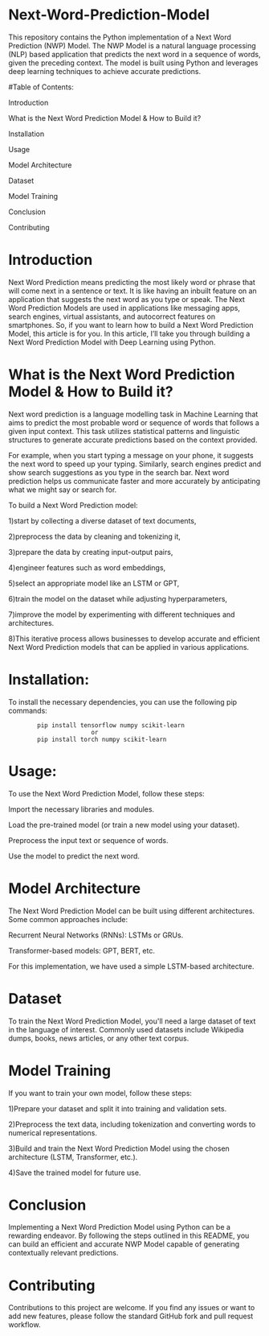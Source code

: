# Next-Word-Prediction-Model

This repository contains the Python implementation of a Next Word Prediction (NWP) Model. The NWP Model is a natural language processing (NLP) based application that predicts the next word in a sequence of words, given the preceding context. The model is built using Python and leverages deep learning techniques to achieve accurate predictions.

#Table of Contents:

Introduction

What is the Next Word Prediction Model & How to Build it?

Installation

Usage

Model Architecture

Dataset

Model Training

Conclusion

Contributing


# Introduction

Next Word Prediction means predicting the most likely word or phrase that will come next in a sentence or text. It is like having an inbuilt feature on an application that suggests the next word as you type or speak. The Next Word Prediction Models are used in applications like messaging apps, search engines, virtual assistants, and autocorrect features on smartphones. So, if you want to learn how to build a Next Word Prediction Model, this article is for you. In this article, I’ll take you through building a Next Word Prediction Model with Deep Learning using Python.

# What is the Next Word Prediction Model & How to Build it?
Next word prediction is a language modelling task in Machine Learning that aims to predict the most probable word or sequence of words that follows a given input context. This task utilizes statistical patterns and linguistic structures to generate accurate predictions based on the context provided.

 For example, when you start typing a message on your phone, it suggests the next word to speed up your typing. Similarly, search engines predict and show search suggestions as you type in the search bar. Next word prediction helps us communicate faster and more accurately by anticipating what we might say or search for.

To build a Next Word Prediction model:

1)start by collecting a diverse dataset of text documents,

2)preprocess the data by cleaning and tokenizing it, 

3)prepare the data by creating input-output pairs, 

4)engineer features such as word embeddings, 

5)select an appropriate model like an LSTM or GPT, 

6)train the model on the dataset while adjusting hyperparameters,

7)improve the model by experimenting with different techniques and architectures.

8)This iterative process allows businesses to develop accurate and efficient Next Word Prediction models that can be applied in various applications.

# Installation:
 
To install the necessary dependencies, you can use the following pip commands:

            pip install tensorflow numpy scikit-learn
                           or
            pip install torch numpy scikit-learn

# Usage:

To use the Next Word Prediction Model, follow these steps:

Import the necessary libraries and modules.

Load the pre-trained model (or train a new model using your dataset).

Preprocess the input text or sequence of words.

Use the model to predict the next word.

# Model Architecture
The Next Word Prediction Model can be built using different architectures. Some common approaches include:

Recurrent Neural Networks (RNNs): LSTMs or GRUs.

Transformer-based models: GPT, BERT, etc.

For this implementation, we have used a simple LSTM-based architecture.

# Dataset
To train the Next Word Prediction Model, you'll need a large dataset of text in the language of interest. Commonly used datasets include Wikipedia dumps, books, news articles, or any other text corpus.

#  Model Training
If you want to train your own model, follow these steps:

1)Prepare your dataset and split it into training and validation sets.

2)Preprocess the text data, including tokenization and converting words to numerical representations.

3)Build and train the Next Word Prediction Model using the chosen architecture (LSTM, Transformer, etc.).

4)Save the trained model for future use.

# Conclusion
Implementing a Next Word Prediction Model using Python can be a rewarding endeavor. By following the steps outlined in this README, you can build an efficient and accurate NWP Model capable of generating contextually relevant predictions.

# Contributing
Contributions to this project are welcome. If you find any issues or want to add new features, please follow the standard GitHub fork and pull request workflow.
